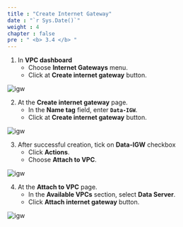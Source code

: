 ```yaml
---
title : "Create Internet Gateway"
date : "`r Sys.Date()`"
weight : 4
chapter : false
pre : " <b> 3.4 </b> "
---
```



1. In **VPC dashboard**
    + Choose **Internet Gateways** menu.
    + Click at **Create internet gateway** button.
  
![igw](/aws-fcj-ws/ws1/images/2.cloudserver/igw-01.png)

2. At the **Create internet gateway** page.
    + In the **Name tag** field, enter **`Data-IGW`**.
    + Click at **Create internet gateway** button.
  
![igw](/aws-fcj-ws/ws1/images/3.dataserver/igw-01.png)

3. After successful creation, tick on **Data-IGW** checkbox
    + Click **Actions**.
    + Choose **Attach to VPC**.
 
![igw](/aws-fcj-ws/ws1/images/3.dataserver/igw-03.png)

4. At the **Attach to VPC** page.
    + In the **Available VPCs** section, select **Data Server**.
    + Click **Attach internet gateway** button.

![igw](/aws-fcj-ws/ws1/images/3.dataserver/igw-02.png)